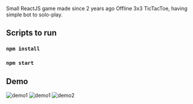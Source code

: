 Small ReactJS game made since 2 years ago
Offline 3x3 TicTacToe, having simple bot to solo-play.
## Scripts to run
### `npm install`
### `npm start`

## Demo
![demo1](https://github.com/tranonunity/tictactoe-reactjs/assets/166500492/4d97092e-c1bd-4fd5-b6a3-2f72ad723380)
![demo1](https://github.com/tranonunity/tictactoe-reactjs/assets/166500492/d80d1540-4d34-4a4f-81f8-08305eb25bf5)
![demo2](https://github.com/tranonunity/tictactoe-reactjs/assets/166500492/73c5de06-2b6a-4a85-926f-ef1009a1bcd6)
